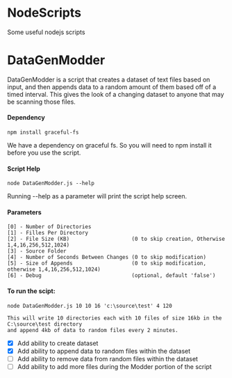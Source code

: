 # NodeScripts
Some useful nodejs scripts

# DataGenModder
DataGenModder is a script that creates a dataset of text files based on input, and then appends data
to a random amount of them based off of a timed interval.  This gives the look of a changing dataset to
anyone that may be scanning those files. 

#### Dependency
```
npm install graceful-fs
```
We have a dependency on graceful fs. So you will need to npm install it before you use the script.

#### Script Help
```
node DataGenModder.js --help
```
Running --help as a parameter will print the script help screen.

#### Parameters
```
[0] - Number of Directories 
[1] - Filles Per Directory
[2] - File Size (KB)        			(0 to skip creation, Otherwise 1,4,16,256,512,1024)
[3] - Source Folder
[4] - Number of Seconds Between Changes (0 to skip modification)
[5] - Size of Appends      				(0 to skip modification, otherwise 1,4,16,256,512,1024)
[6] - Debug                				(optional, default 'false')
```

#### To run the scipt:
```
node DataGenModder.js 10 10 16 'c:\source\test' 4 120

This will write 10 directories each with 10 files of size 16kb in the C:\source\test directory 
and append 4kb of data to random files every 2 minutes.
```

- [x] Add ability to create dataset
- [x] Add ability to append data to random files within the dataset
- [ ] Add ability to remove data from random files within the dataset
- [ ] Add ability to add more files during the Modder portion of the script